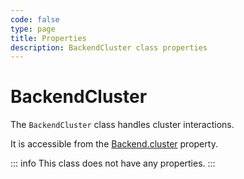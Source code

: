 ```yaml
---
code: false
type: page
title: Properties
description: BackendCluster class properties
---
```


# BackendCluster

<SinceBadge version="2.9.0" />

The `BackendCluster` class handles cluster interactions.

It is accessible from the [Backend.cluster](/core/2/framework/classes/backend/properties#cluster) property.

::: info
This class does not have any properties.
:::
